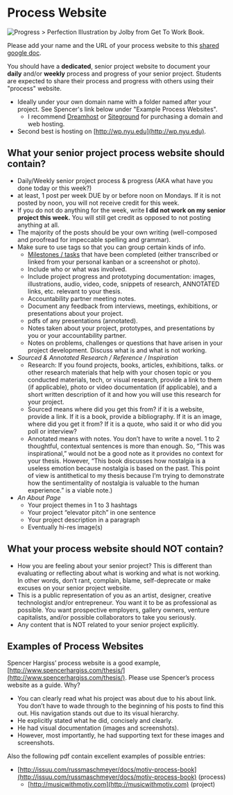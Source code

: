 # Process Website

![Progress > Perfection Illustration by Jolby from Get To Work Book.](<.gitbook/assets/GETTOWORKBOOK\_progress perfection (1).jpg>)

Please add your name and the URL of your process website to this [shared google doc](https://docs.google.com/document/d/1Y3DCwp7kZoMx-zMVO6IMVDuD9AUpfTLV2gx7sPXTd7U/edit).

You should have a **dedicated**, senior project website to document your **daily** and/or **weekly** process and progress of your senior project. Students are expected to share their process and progress with others using their "process" website.

* Ideally under your own domain name with a folder named after your project. See Spencer's link below under "Example Process Websites".&#x20;
  * I recommend [Dreamhost](http://dreamhost.com) or [Siteground](http://siteground.com) for purchasing a domain and web hosting.
* Second best is hosting on [http://wp.nyu.edu](http://wp.nyu.edu).

## What your senior project process website should contain?

* Daily/Weekly senior project process & progress (AKA what have you done today or this week?)&#x20;
* at least, 1 post per week DUE by or before noon on Mondays. If it is not posted by noon, you will not receive credit for this week.
* If you do not do anything for the week, write **I did not work on my senior project this week.** You will still get credit as opposed to not posting anything at all.
* The majority of the posts should be your own writing (well-composed and proofread for impeccable spelling and grammar).
* Make sure to use tags so that you can group certain kinds of info.
  * [Milestones / tasks](resources/personal\_kanban.md) that have been completed (either transcribed or linked from your personal kanban or a screenshot or photo).
  * Include who or what was involved.
  * Include project progress and prototyping documentation: images, illustrations, audio, video, code, snippets of research, ANNOTATED links, etc. relevant to your thesis.&#x20;
  * Accountability partner meeting notes.
  * Document any feedback from interviews, meetings, exhibitions, or presentations about your project.
  * pdfs of any presentations (annotated).
  * Notes taken about your project, prototypes, and presentations by you or your accountability partner.
  * Notes on problems, challenges or questions that have arisen in your project development. Discuss what is and what is not working.
* _Sourced & Annotated Research / Reference / Inspiration_
  * Research: If you found projects, books, articles, exhibitions, talks. or other research materials that help with your chosen topic or you conducted materials, tech, or visual research, provide a link to them (if applicable), photo or video documentation (if applicable), and a short written description of it and how you will use this research for your project.
  * Sourced means where did you get this from? if it is a website, provide a link. If it is a book, provide a bibliography. If it is an image, where did you get it from? If it is a quote, who said it or who did you poll or interview?
  * Annotated means with notes. You don’t have to write a novel. 1 to 2 thoughtful, contextual sentences is more than enough. So, “This was inspirational,” would not be a good note as it provides no context for your thesis. However, “This book discusses how nostalgia is a useless emotion because nostalgia is based on the past. This point of view is antithetical to my thesis because I’m trying to demonstrate how the sentimentality of nostalgia is valuable to the human experience.” is a viable note.)
* _An About Page_
  * Your project themes in 1 to 3 hashtags
  * Your project “elevator pitch” in one sentence
  * Your project description in a paragraph
  * Eventually hi-res image(s)

## What your process website should NOT contain?

* How you are feeling about your senior project? This is different than evaluating or reflecting about what is working and what is not working. In other words, don’t rant, complain, blame, self-deprecate or make excuses on your senior project website.&#x20;
* This is a public representation of you as an artist, designer, creative technologist and/or entrepreneur. You want it to be as professional as possible. You want prospective employers, gallery owners, venture capitalists, and/or possible collaborators to take you seriously.
* Any content that is NOT related to your senior project explicitly.

## Examples of Process Websites

Spencer Hargiss’ process website is a good example, [http://www.spencerhargiss.com/thesis/](http://www.spencerhargiss.com/thesis/). Please use Spencer’s process website as a guide. Why?

* You can clearly read what his project was about due to his about link. You don’t have to wade through to the beginning of his posts to find this out. His navigation stands out due to its visual hierarchy.
* He explicitly stated what he did, concisely and clearly.
* He had visual documentation (images and screenshots).&#x20;
* However, most importantly, he had supporting text for these images and screenshots.

Also the following pdf contain excellent examples of possible entries:

* [http://issuu.com/russmaschmeyer/docs/motiv-process-book](http://issuu.com/russmaschmeyer/docs/motiv-process-book) (process)
  * [http://musicwithmotiv.com](http://musicwithmotiv.com) (project)

